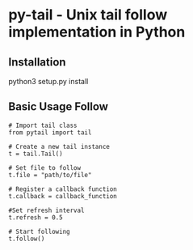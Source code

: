 # py-tail - Unix tail follow implementation in Python #

## Installation ##

python3 setup.py install

## Basic Usage Follow ##
```
# Import tail class
from pytail import tail
    
# Create a new tail instance 
t = tail.Tail()
    
# Set file to follow 
t.file = "path/to/file"
    
# Register a callback function 
t.callback = callback_function

#Set refresh interval
t.refresh = 0.5

# Start following
t.follow()
```
